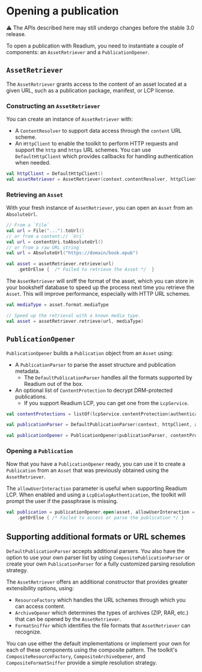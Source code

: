 # Opening a publication

:warning: The APIs described here may still undergo changes before the stable 3.0 release.

To open a publication with Readium, you need to instantiate a couple of components: an `AssetRetriever` and a `PublicationOpener`.

## `AssetRetriever`

The `AssetRetriever` grants access to the content of an asset located at a given URL, such as a publication package, manifest, or LCP license.

### Constructing an `AssetRetriever`

You can create an instance of `AssetRetriever` with:

* A `ContentResolver` to support data access through the `content` URL scheme.
* An `HttpClient` to enable the toolkit to perform HTTP requests and support the `http` and `https` URL schemes. You can use `DefaultHttpClient` which provides callbacks for handling authentication when needed.

```kotlin
val httpClient = DefaultHttpClient()
val assetRetriever = AssetRetriever(context.contentResolver, httpClient)
```

### Retrieving an `Asset`

With your fresh instance of `AssetRetriever`, you can open an `Asset` from an `AbsoluteUrl`.

```kotlin
// From a `File`
val url = File("...").toUrl()
// or from a content:// `Uri`
val url = contentUri.toAbsoluteUrl()
// or from a raw URL string
val url = AbsoluteUrl("https://domain/book.epub")

val asset = assetRetriever.retrieve(url)
    .getOrElse {  /* Failed to retrieve the Asset */  }
```

The `AssetRetriever` will sniff the format of the asset, which you can store in your bookshelf database to speed up the process next time you retrieve the `Asset`. This will improve performance, especially with HTTP URL schemes.

```kotlin
val mediaType = asset.format.mediaType

// Speed up the retrieval with a known media type.
val asset = assetRetriever.retrieve(url, mediaType)
```

## `PublicationOpener`

`PublicationOpener` builds a `Publication` object from an `Asset` using:

* A `PublicationParser` to parse the asset structure and publication metadata.
    * The `DefaultPublicationParser` handles all the formats supported by Readium out of the box.
* An optional list of `ContentProtection` to decrypt DRM-protected publications.
    * If you support Readium LCP, you can get one from the `LcpService`.

```kotlin
val contentProtections = listOf(lcpService.contentProtection(authentication))

val publicationParser = DefaultPublicationParser(context, httpClient, assetRetriever, pdfFactory)

val publicationOpener = PublicationOpener(publicationParser, contentProtections)
```

### Opening a `Publication`

Now that you have a `PublicationOpener` ready, you can use it to create a `Publication` from an `Asset` that was previously obtained using the `AssetRetriever`.

The `allowUserInteraction` parameter is useful when supporting Readium LCP. When enabled and using a `LcpDialogAuthentication`, the toolkit will prompt the user if the passphrase is missing.

```kotlin
val publication = publicationOpener.open(asset, allowUserInteraction = true)
    .getOrElse { /* Failed to access or parse the publication */ }
```

## Supporting additional formats or URL schemes

`DefaultPublicationParser` accepts additional parsers. You also have the option to use your own parser list by using `CompositePublicationParser` or create your own `PublicationParser` for a fully customized parsing resolution strategy.

The `AssetRetriever` offers an additional constructor that provides greater extensibility options, using:

* `ResourceFactory` which handles the URL schemes through which you can access content.
* `ArchiveOpener` which determines the types of archives (ZIP, RAR, etc.) that can be opened by the `AssetRetriever`.
* `FormatSniffer` which identifies the file formats that `AssetRetriever` can recognize.

You can use either the default implementations or implement your own for each of these components using the composite pattern. The toolkit's `CompositeResourceFactory`, `CompositeArchiveOpener`, and `CompositeFormatSniffer` provide a simple resolution strategy.
